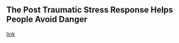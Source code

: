 ## The Post Traumatic Stress Response Helps People Avoid Danger

[link](https://www.psychologytoday.com/intl/blog/shouldstorm/202101/the-post-traumatic-stress-response-helps-people-avoid-danger)
